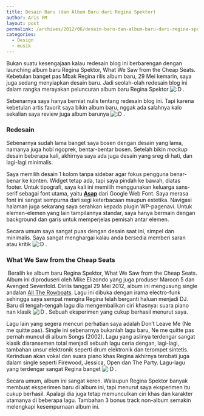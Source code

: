 ```yaml
---
title: Desain Baru (dan Album Baru dari Regina Spektor)
author: Aris FM
layout: post
permalink: /archives/2012/06/desain-baru-dan-album-baru-dari-regina-spektor.html
categories:
  - Design
  - musik
---
```

Bukan suatu kesengajaan kalau redesain blog ini berbarengan dengan launching album baru Regina Spektor, What We Saw from the Cheap Seats. Kebetulan banget pas Mbak Regina rilis album baru, 29 Mei kemarin, saya juga sedang menyiapkan desain baru. Jadi seolah-olah redesain blog ini dalam rangka merayakan peluncuran album baru Regina Spektor <img src='http://i1.wp.com/cekerholic.com/wp-includes/images/smilies/icon_biggrin.gif?w=604' alt=':D' class='wp-smiley' data-recalc-dims="1" /> .

Sebenarnya saya hanya berniat nulis tentang redesain blog ini. Tapi karena kebetulan artis favorit saya bikin album baru, nggak ada salahnya kalo sekalian saya review juga album barunya <img src='http://i1.wp.com/cekerholic.com/wp-includes/images/smilies/icon_biggrin.gif?w=604' alt=':D' class='wp-smiley' data-recalc-dims="1" /> .

### Redesain

Sebenarnya sudah lama banget saya bosen dengan desain yang lama, namanya juga hobi ngoprek, bentar-bentar bosen. Setelah bikin *mockup* desain beberapa kali, akhirnya saya ada juga desain yang sreg di hati, dan lagi-lagi minimalis.

Saya memilih desain 1 kolom tanpa sidebar agar fokus pengguna benar-benar ke konten. Widget tetap ada, tapi saya pindah ke bawah, diatas footer. Untuk tipografi, saya kali ini memilih menggunakan keluarga sans-serif sebagai font utama, yaitu [**Asap**][1] dari Google Web Font. Saya merasa font ini sangat sempurna dari segi keterbacaan maupun estetika. Navigasi halaman juga sekarang saya serahkan kepada plugin WP-pagenavi. Untuk elemen-elemen yang lain tampilannya standar, saya hanya bermain dengan background dan garis untuk memperjelas pemisah antar elemen. 

Secara umum saya sangat puas dengan desain saat ini, simpel dan minimalis. Saya sangat menghargai kalau anda bersedia memberi saran atau kritik <img src='http://i1.wp.com/cekerholic.com/wp-includes/images/smilies/icon_biggrin.gif?w=604' alt=':D' class='wp-smiley' data-recalc-dims="1" /> .

### What We Saw from the Cheap Seats

<img src="http://i0.wp.com/cekerholic.com/wp-content/uploads/2012/06/what-we-saw-from-the-cheap-seats.jpg?fit=300%2C300" alt="" title="what we saw from the cheap seats" class="alignleft size-full wp-image-874" data-recalc-dims="1" /> Beralih ke album baru Regina Spektor, What We Saw from the Cheap Seats. Album ini diproduseri oleh Mike Elizondo yang juga produser Maroon 5 dan Avenged Sevenfold. Dirilis tanggal 29 Mei 2012, album ini mengusung single andalan [All The Rowboats][2]. Lagu ini dibuka dengan irama electro-funk sehingga saya sempat mengira Regina telah berganti haluan menjadi DJ. Baru di tengah-tengah lagu dia mengembalikan ciri khasnya: suara piano nan klasik <img src='http://i1.wp.com/cekerholic.com/wp-includes/images/smilies/icon_biggrin.gif?w=604' alt=':D' class='wp-smiley' data-recalc-dims="1" /> . Sebuah eksperimen yang cukup berhasil menurut saya.

Lagu lain yang segera mencuri perhatian saya adalah Don&#8217;t Leave Me (Ne me quitte pas). Single ini sebenarnya bukanlah lagu baru, Ne me quitte pas pernah muncul di album Songs (2002). Lagu yang aslinya terdengar sangat klasik diaransemen total menjadi sebuah lagu ceria dengan, lagi-lagi, tambahan unsur elektronik seperti drum elektronik dan terompet sintetis. Kerinduan akan vokal dan suara piano khas Regina akhirnya terobati juga dalam single seperti Firewood, Jessica, Open dan The Party. Lagu-lagu yang terdengar sangat Regina banget <img src='http://i1.wp.com/cekerholic.com/wp-includes/images/smilies/icon_biggrin.gif?w=604' alt=':D' class='wp-smiley' data-recalc-dims="1" /> . 

Secara umum, album ini sangat keren. Walaupun Regina Spektor banyak membuat eksperimen baru di album ini, tapi menurut saya eksperimen itu cukup berhasil. Apalagi dia juga tetap memunculkan ciri khas dan karakter utamanya di beberapa lagu. Tambahan 3 bonus track non-album semakin melengkapi kesempurnaan album ini.

 [1]: http://www.google.com/webfonts/specimen/Asap
 [2]: http://soundcloud.com/reginaspektor/alltherowboats